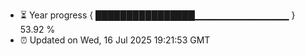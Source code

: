 - ⏳ Year progress { ████████████████▁▁▁▁▁▁▁▁▁▁▁▁▁▁ } 53.92 %
- ⏰ Updated on Wed, 16 Jul 2025 19:21:53 GMT

